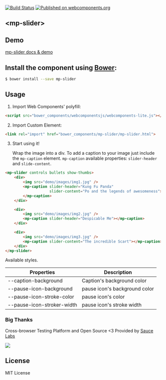 [![Build Status](https://travis-ci.org/mpachnis/mp-slider.svg?branch=master)](https://travis-ci.org/mpachnis/mp-slider)  [![Published on webcomponents.org](https://img.shields.io/badge/webcomponents.org-published-blue.svg)](https://www.webcomponents.org/element/mpachnis/mp-slider)


## &lt;mp-slider&gt;


## Demo

[mp-slider docs & demo](https://www.webcomponents.org/element/mpachnis/mp-slider)


## Install the component using [Bower](http://bower.io/):

```bash
$ bower install --save mp-slider
```

## Usage

1. Import Web Components' polyfill:

```html
<script src="bower_components/webcomponentsjs/webcomponents-lite.js"></script>
```

2. Import Custom Element:

```html
<link rel="import" href="bower_components/mp-slider/mp-slider.html">
```

3. Start using it!

    Wrap the image into a div. To add a caption to your image just include the `mp-caption` element. `mp-caption` available properties: `slider-header` and `slide-content`.

<!--
```
<custom-element-demo>
    <template>
        <script src="../webcomponentsjs/webcomponents-lite.js"></script>
        <link rel="import" href="mp-slider.html">
        <next-code-block></next-code-block>
    </template>
</custom-element-demo>
```
-->

```html
<mp-slider controls bullets show-thumbs>
    <div>
        <img src="demo/images/img1.jpg" />
        <mp-caption slider-header="Kung Fu Panda"
                    slider-content="Po and the legends of awesomeness">
        </mp-caption>
    </div>

    <div>
        <img src="demo/images/img2.jpg" />
        <mp-caption slider-header="Despicable Me"></mp-caption>
    </div>

    <div>
        <img src="demo/images/img3.jpg" />
        <mp-caption slider-content="The incredible Scart"></mp-caption>
    </div>
</mp-slider>
```

Available styles.

Properties | Description
---------- | -----------
--caption-background | Caption's background color
--pause-icon-background | pause icon's background color
--pause-icon-stroke-color | pause icon's color
--pause-icon-stroker-width | pause icon's stroke width

### Big Thanks

Cross-browser Testing Platform and Open Source <3 Provided by [Sauce Labs](https://saucelabs.com)

![](http://info.saucelabs.com/rs/468-XBT-687/images/powered_by_sauce_labs_badges_white_1x.png)


## License

MIT License
